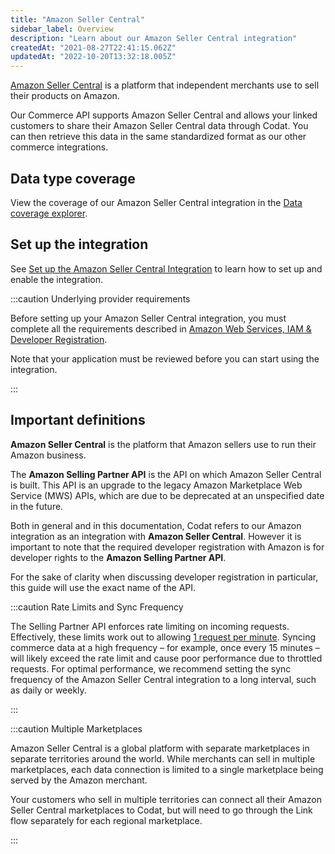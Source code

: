 ```yaml
---
title: "Amazon Seller Central"
sidebar_label: Overview
description: "Learn about our Amazon Seller Central integration"
createdAt: "2021-08-27T22:41:15.062Z"
updatedAt: "2022-10-20T13:32:18.005Z"
---
```


<a class="external" href="https://sellercentral.amazon.com/" target="_blank">Amazon Seller Central</a> is a platform that independent merchants use to sell their products on Amazon.

Our Commerce API supports Amazon Seller Central and allows your linked customers to share their Amazon Seller Central data through Codat. You can then retrieve this data in the same standardized format as our other commerce integrations.

## Data type coverage

View the coverage of our Amazon Seller Central integration in the <a className="external" href="https://knowledge.codat.io/supported-features/commerce?view=tab-by-integration&integrationKey=qkdj" target="_blank">Data coverage explorer</a>.

## Set up the integration

See [Set up the Amazon Seller Central Integration](/integrations/commerce/amazon-seller-central/set-up-amazon-seller-central) to learn how to set up and enable the integration.

:::caution Underlying provider requirements

Before setting up your Amazon Seller Central integration, you must complete all the requirements described in [Amazon Web Services, IAM & Developer Registration](/integrations/commerce/amazon-seller-central/amazon-registration-steps).

Note that your application must be reviewed before you can start using the integration.

:::

## Important definitions

**Amazon Seller Central** is the platform that Amazon sellers use to run their Amazon business.

The **Amazon Selling Partner API** is the API on which Amazon Seller Central is built. This API is an upgrade to the legacy Amazon Marketplace Web Service (MWS) APIs, which are due to be deprecated at an unspecified date in the future.

Both in general and in this documentation, Codat refers to our Amazon integration as an integration with **Amazon Seller Central**. However it is important to note that the required developer registration with Amazon is for developer rights to the **Amazon Selling Partner API**.

For the sake of clarity when discussing developer registration in particular, this guide will use the exact name of the API.

:::caution Rate Limits and Sync Frequency

The Selling Partner API enforces rate limiting on incoming requests. Effectively, these limits work out to allowing [1 request per minute](https://developer-docs.amazon.com/sp-api/docs/orders-api-v0-reference#get-ordersv0orders). Syncing commerce data at a high frequency &ndash; for example, once every 15 minutes &ndash; will likely exceed the rate limit and cause poor performance due to throttled requests. For optimal performance, we recommend setting the sync frequency of the Amazon Seller Central integration to a long interval, such as daily or weekly.

:::

:::caution Multiple Marketplaces

Amazon Seller Central is a global platform with separate marketplaces in separate territories around the world. While merchants can sell in multiple marketplaces, each data connection is limited to a single marketplace being served by the Amazon merchant.

Your customers who sell in multiple territories can connect all their Amazon Seller Central marketplaces to Codat, but will need to go through the Link flow separately for each regional marketplace.

:::
